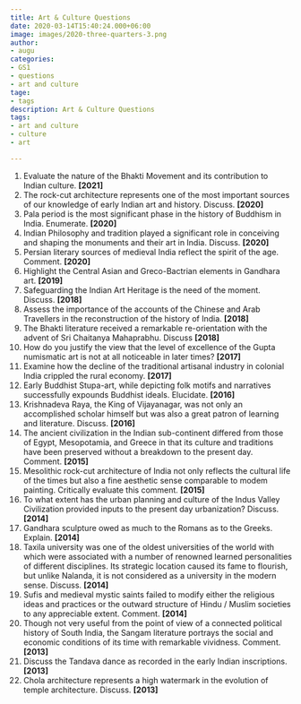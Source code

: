 ```yaml
---
title: Art & Culture Questions
date: 2020-03-14T15:40:24.000+06:00
image: images/2020-three-quarters-3.png
author:
- augu
categories:
- GS1
- questions
- art and culture
tage:
- tags
description: Art & Culture Questions
tags:
- art and culture
- culture
- art

---
```

 1. Evaluate the nature of the Bhakti Movement and its contribution to Indian culture. **\[2021\]**
 2. The rock-cut architecture represents one of the most important sources of our knowledge of early Indian art and history. Discuss. **\[2020\]**
 3. Pala period is the most significant phase in the history of Buddhism in India. Enumerate.  **\[2020\]**
 4. Indian Philosophy and tradition played a significant role in conceiving and shaping the monuments and their art in India. Discuss. **\[2020\]**
 5. Persian literary sources of medieval India reflect the spirit of the age. Comment. **\[2020\]**
 6. Highlight the Central Asian and Greco-Bactrian elements in Gandhara art. **\[2019\]**
 7. Safeguarding the Indian Art Heritage is the need of the moment. Discuss. **\[2018\]**
 8. Assess the importance of the accounts of the Chinese and Arab Travellers in the reconstruction of the history of India. **\[2018\]**
 9. The Bhakti literature received a remarkable re-orientation with the advent of Sri Chaitanya Mahaprabhu. Discuss **\[2018\]**
10. How do you justify the view that the level of excellence of the Gupta numismatic art is not at all noticeable in later times? **\[2017\]**
11. Examine how the decline of the traditional artisanal industry in colonial India crippled the rural economy. **\[2017\]**
12. Early Buddhist Stupa-art, while depicting folk motifs and narratives successfully expounds Buddhist ideals. Elucidate. **\[2016\]**
13. Krishnadeva Raya, the King of Vijayanagar, was not only an accomplished scholar himself but was also a great patron of learning and literature. Discuss. **\[2016\]**
14. The ancient civilization in the Indian sub-continent differed from those of Egypt, Mesopotamia, and Greece in that its culture and traditions have been preserved without a breakdown to the present day. Comment. **\[2015\]**
15. Mesolithic rock-cut architecture of India not only reflects the cultural life of the times but also a fine aesthetic sense comparable to modem painting. Critically evaluate this comment. **\[2015\]**
16. To what extent has the urban planning and culture of the Indus Valley Civilization provided inputs to the present day urbanization? Discuss. **\[2014\]**
17. Gandhara sculpture owed as much to the Romans as to the Greeks. Explain. **\[2014\]**
18. Taxila university was one of the oldest universities of the world with which were associated with a number of renowned learned personalities of different disciplines. Its strategic location caused its fame to flourish, but unlike Nalanda, it is not considered as a university in the modern sense. Discuss. **\[2014\]**
19. Sufis and medieval mystic saints failed to modify either the religious ideas and practices or the outward structure of Hindu / Muslim societies to any appreciable extent. Comment. **\[2014\]**
20. Though not very useful from the point of view of a connected political history of South India, the Sangam literature portrays the social and economic conditions of its time with remarkable vividness. Comment. **\[2013\]**
21. Discuss the Tandava dance as recorded in the early Indian inscriptions. **\[2013\]**
22. Chola architecture represents a high watermark in the evolution of temple architecture. Discuss. **\[2013\]**